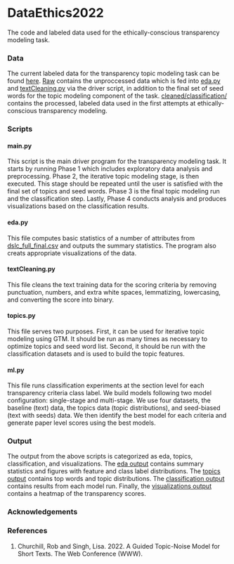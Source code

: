 # DataEthics2022

The code and labeled data used for the ethically-conscious transparency modeling task.

### Data

The current labeled data for the transparency topic modeling task can be found [here](https://github.com/samanthadies/DataEthics2022/tree/main/data). [Raw](https://github.com/samanthadies/DataEthics2022/tree/main/data/raw) contains the unproccessed data which is fed into [eda.py](https://github.com/samanthadies/DataEthics2022/blob/main/scripts/eda.py) and [textCleaning.py](https://github.com/samanthadies/DataEthics2022/blob/main/scripts/textCleaning.py) via the driver script, in addition to the final set of seed words for the topic modeling component of the task. [cleaned/classification/](https://github.com/samanthadies/DataEthics2022/tree/main/data/cleaned/classification) contains the processed, labeled data used in the first attempts at ethically-conscious transparency modeling.

### Scripts

#### main.py
This script is the main driver program for the transparency modeling task. It starts by running Phase 1 which includes exploratory data analysis and preprocessing. Phase 2, the iterative topic modeling stage, is then executed. This stage should be repeated until the user is satisfied with the final set of topics and seed words. Phase 3 is the final topic modeling run and the classification step. Lastly, Phase 4 conducts analysis and produces visualizations based on the classification results.

#### eda.py
This file computes basic statistics of a number of attributes from [dslc_full_final.csv](https://github.com/samanthadies/DataEthics2022/blob/main/data/raw/dslc_full_final.csv) and outputs the summary statistics. The program also creats appropriate visualizations of the data.

#### textCleaning.py
This file cleans the text training data for the scoring criteria by removing punctuation, numbers, and extra white spaces, lemmatizing, lowercasing, and converting the score into binary.

#### topics.py
This file serves two purposes. First, it can be used for iterative topic modeling using GTM. It should be run as many times as necessary to optimize topics and seed word list. Second, it should be run with the classification datasets and is used to build the topic features.

#### ml.py
This file runs classification experiments at the section level for each transparency criteria class label. We build models following two model configuration: single-stage and multi-stage. We use four datasets, the baseline (text) data, the topics data (topic distributions), and seed-biased (text with seeds) data. We then identify the best model for each criteria and generate paper level scores using the best models.

### Output

The output from the above scripts is categorized as eda, topics, classification, and visualizations. The [eda output](https://github.com/samanthadies/DataEthics2022/tree/main/output/eda) contains summary statistics and figures with feature and class label distributions. The [topics output](https://github.com/samanthadies/DataEthics2022/tree/main/output/topics) contains top words and topic distributions. The [classification output](https://github.com/samanthadies/DataEthics2022/tree/main/output/classification) contains results from each model run. Finally, the [visualizations output](https://github.com/samanthadies/DataEthics2022/tree/main/output/visualizations) contains a heatmap of the transparency scores.

### Acknowledgements

### References
1. Churchill, Rob and Singh, Lisa. 2022. A Guided Topic-Noise Model for Short Texts. The Web Conference (WWW).
